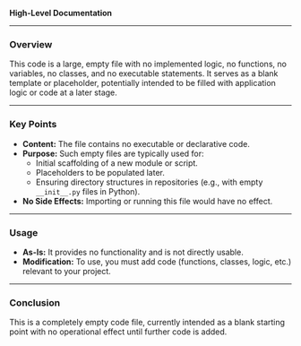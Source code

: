 **High-Level Documentation**

---

### Overview

This code is a large, empty file with no implemented logic, no functions, no variables, no classes, and no executable statements. It serves as a blank template or placeholder, potentially intended to be filled with application logic or code at a later stage.

---

### Key Points

- **Content:** The file contains no executable or declarative code.
- **Purpose:** Such empty files are typically used for:
    - Initial scaffolding of a new module or script.
    - Placeholders to be populated later.
    - Ensuring directory structures in repositories (e.g., with empty `__init__.py` files in Python).
- **No Side Effects:** Importing or running this file would have no effect.

---

### Usage

- **As-Is:** It provides no functionality and is not directly usable.
- **Modification:** To use, you must add code (functions, classes, logic, etc.) relevant to your project.

---

### Conclusion

This is a completely empty code file, currently intended as a blank starting point with no operational effect until further code is added.